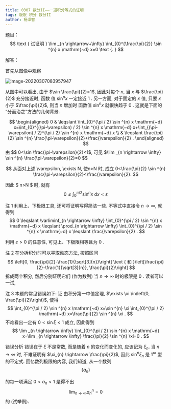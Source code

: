 ```yaml
---
title: 0307 数分II——一道积分等式的证明
tags: 极限 积分 数分II
author: 杨深智
---
```




题目：
$$
\text { 试证明 } \lim _{n \rightarrow+\infty} \int_{0}^{\frac{\pi}{2}} \sin ^{n} x \mathrm{~d} x=0 \text {. }
$$

<!--more-->



解答：

首先从图像中观察

![image-20220307083957947](https://raw.githubusercontent.com/DailyQuiz/dailyquiz.github.io/master/_posts/2022-03-07-%E6%9D%A8%E6%B7%B1%E6%99%BA%E6%95%B0%E5%88%86II.png)

从图中可以看出, 由于 $\sin \frac{\pi}{2}=1$, 因此对每个 $n$, 当 $x$ 与 $\frac{\pi}{2}$ 充分接近时, 函数 值 $\sin ^{n} x$ 一定接近 1 . 另一方面, 对于固定的 $x$ 值, 只要 $x$ 小于 $\frac{\pi}{2}$, 则当 $n$ 增加时 函数值 $\sin ^{n} x$ 就很快趋于 0 . 这就是下面的 “分而治之"方法的几何背景.


$$
\begin{aligned}
0 & \leqslant \int_{0}^{\pi / 2} \sin ^{n} x \mathrm{~d} x=\int_{0}^{(\pi-\varepsilon) / 2} \sin ^{n} x \mathrm{~d} x+\int_{(\pi-\varepsilon) / 2}^{\pi / 2} \sin ^{n} x \mathrm{~d} x \\
& \leqslant \frac{\pi}{2} \sin ^{n} \frac{\pi-\varepsilon}{2}+\frac{\varepsilon}{2} .
\end{aligned}
$$
由 
$$
0<\sin \frac{\pi-\varepsilon}{2}<1$, 可见 $\lim _{n \rightarrow \infty} \sin ^{n} \frac{\pi-\varepsilon}{2}=0
$$ 

$$
从面对上述 \varepsilon, \exists N, 使n>N 时, 成立 0<\frac{\pi}{2} \sin ^{n} \frac{\pi-\varepsilon}{2}<\frac{\varepsilon}{2}.
$$

因此 $ n>N $ 时, 就有 
$$
0 \leqslant \int_{0}^{\pi / 2} \sin ^{n} x \mathrm{~d} x<\varepsilon
$$

注 1   利用上、下极限工具, 还可将证明写得简洁一些. 不等式中直接令 $n \rightarrow \infty$, 就得到
$$
0 \leqslant \varliminf_{n \rightarrow \infty} \int_{0}^{\pi / 2} \sin ^{n} x \mathrm{~d} x \leqslant \prod_{n \rightarrow \infty} \int_{0}^{\pi / 2} \sin ^{n} x \mathrm{~d} x \leqslant \frac{\varepsilon}{2} .
$$

利用 $\varepsilon>0$ 的任意性, 可见上、下极限相等且为 0 .

注 2   在分拆积分时可以平取动态方法, 按照区间
$$
\left[0, \frac{\pi}{2}-\frac{1}{\sqrt[3]{n}}\right] \text { 和 }\left[\frac{\pi}{2}-\frac{1}{\sqrt[3]{n}}, \frac{\pi}{2}\right]
$$
拆成两个积分, 然后分别证明它们 (作为数列) 当 $n \rightarrow \infty$ 时的极限是 0 . 读者可以一试,

注 3 本题的常见错误如下:
证 由积分第一中值定理, $\exists \xi \in\left(0, \frac{\pi}{2}\right)$, 使得
$$
\int_{0}^{\pi / 2} \sin ^{n} x \mathrm{~d} x=\sin ^{n} \xi \int_{0}^{\pi / 2} \mathrm{~d} x=\frac{\pi}{2} \sin ^{n} \xi .
$$
不难看出一定有 $0<\sin \xi<1$ 成立, 因此得到
$$
\lim _{n \rightarrow \infty} \int_{0}^{\pi / 2} \sin ^{n} x \mathrm{~d} x=\lim _{n \rightarrow \infty} \frac{\pi}{2} \sin ^{n} \xi=0 .
$$


错误分析 错误在于 $\xi$ 不是常数, 而是随着 $n$ 的变化而变化的, 应该记为 $\xi_{n}$. 当 $n \rightarrow \infty$ 时, 不难证明有 $\xi_{n} \rightarrow \frac{\pi}{2}$, 因此 $\sin ^{n} \xi_{n}$ 是 $1^{\infty}$ 型的不定式. 回忆数列极限的内容, 我们知道, 从一个数列 
$$
\left\{a_{n}\right\}
$$ 

的每一项满足 $0<a_{n}<1$ 是得不出 
$$
\lim _{n \rightarrow \infty} a_{n}^{n}=0
$$ 
的 (试举例).

